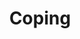 ---
layout: archive_film
permalink: en/archive/2021/extra-short/coping

title: Coping
director: Vivien Forsans
country: Canada
description: "A bunch of creatures are trying to relax after a long day of work."
category: extra-short
image_folder: images/films/archive/2021/extra-short/coping
is_winner: false
submission_year: 2021
lang: en
---